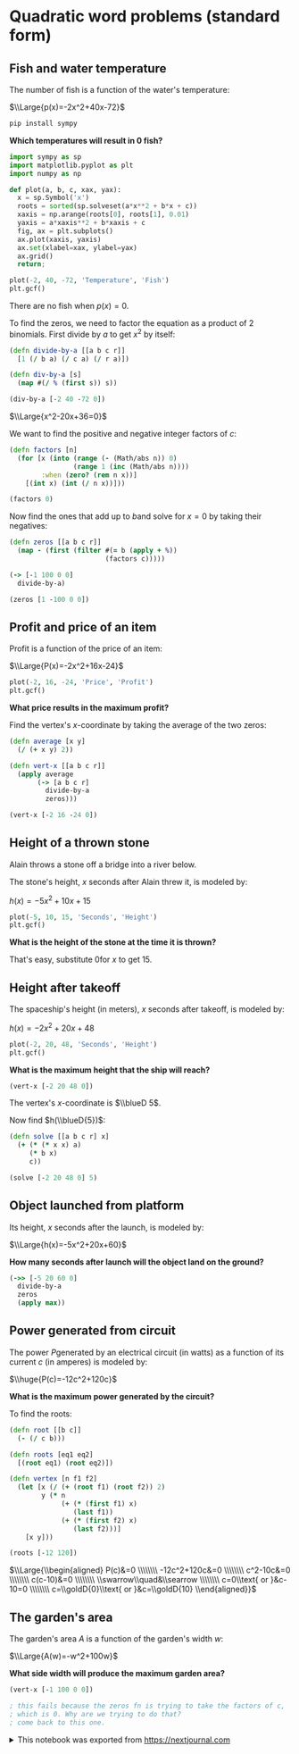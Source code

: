 # Quadratic word problems (standard form)

## Fish and water temperature

The number of fish is a function of the water's temperature:

$\\Large{p(x)=-2x^2+40x-72}$

```bash id=d6e176cc-a1c4-43c2-b9aa-02f564d0c2ca
pip install sympy
```

**Which temperatures will result in **$0$** fish?**

```python id=71e7b177-5370-4415-8062-922023b3e2b4
import sympy as sp 
import matplotlib.pyplot as plt
import numpy as np

def plot(a, b, c, xax, yax):
  x = sp.Symbol('x')
  roots = sorted(sp.solveset(a*x**2 + b*x + c))
  xaxis = np.arange(roots[0], roots[1], 0.01)
  yaxis = a*xaxis**2 + b*xaxis + c
  fig, ax = plt.subplots()
  ax.plot(xaxis, yaxis)
  ax.set(xlabel=xax, ylabel=yax)
  ax.grid()
  return;

plot(-2, 40, -72, 'Temperature', 'Fish')
plt.gcf()
```

There are no fish when $p(x)=0$.

To find the zeros, we need to factor the equation as a product of 2 binomials. First divide by $a$ to get $x^2$ by itself:

```clojure id=31ca9b13-c15e-4989-b4a1-d0b18089333f
(defn divide-by-a [[a b c r]]
  [1 (/ b a) (/ c a) (/ r a)])

(defn div-by-a [s]
  (map #(/ % (first s)) s))

(div-by-a [-2 40 -72 0])
```

$\\Large{x^2-20x+36=0}$

We want to find the positive and negative integer factors of $c$:

```clojure id=3a270ac3-4048-43e4-9c97-3943b6c7b52f
(defn factors [n]
  (for [x (into (range (- (Math/abs n)) 0)
                (range 1 (inc (Math/abs n))))
        :when (zero? (rem n x))]
    [(int x) (int (/ n x))]))

(factors 0)
```

Now find the ones that add up to $b$and solve for $x=0$ by taking their negatives:

```clojure id=f99ca4ff-8bf0-460c-8043-7639641f483b
(defn zeros [[a b c r]]
  (map - (first (filter #(= b (apply + %))
                        (factors c)))))

(-> [-1 100 0 0]
  divide-by-a)

(zeros [1 -100 0 0])
```

## Profit and price of an item

Profit is a function of the price of an item:

$\\Large{P(x)=-2x^2+16x-24}$

```python id=b6d33576-bdce-4b60-a77a-18bd777c3483
plot(-2, 16, -24, 'Price', 'Profit')
plt.gcf()
```

**What price results in the maximum profit?**

Find the vertex's $x$\-coordinate by taking the average of the two zeros:

```clojure id=c675ce95-f97f-45a1-a3ad-c9d143c1a1aa
(defn average [x y]
  (/ (+ x y) 2))

(defn vert-x [[a b c r]]
  (apply average
       (-> [a b c r]
         divide-by-a
         zeros)))

(vert-x [-2 16 -24 0])
```

## Height of a thrown stone

Alain throws a stone off a bridge into a river below.

The stone's height, $x$ seconds after Alain threw it, is modeled by:

$h(x)=-5x^2+10x+15$

```python id=e9f4cea0-61b8-4017-9897-480daaebe979
plot(-5, 10, 15, 'Seconds', 'Height')
plt.gcf()
```

**What is the height of the stone at the time it is thrown?**

That's easy, substitute $0$for $x$ to get $15$.

## Height after takeoff

The spaceship's height (in meters), $x$ seconds after takeoff, is modeled by:

$h(x)=-2x^2+20x+48$

```python id=bdad01c0-1b0a-4126-908b-fb89f95ba0c9
plot(-2, 20, 48, 'Seconds', 'Height')
plt.gcf()
```

**What is the maximum height that the ship will reach?**

```clojure id=7bc9d87b-3ca6-4e4c-82e9-d64b979b1f4a
(vert-x [-2 20 48 0])
```

The vertex's $x$\-coordinate is $\\blueD 5$.

Now find $h(\\blueD{5})$:

```clojure id=57ea7e6e-7dd6-444b-ac1c-9edfdb1d7c3c
(defn solve [[a b c r] x]
  (+ (* (* x x) a)
     (* b x)
     c))

(solve [-2 20 48 0] 5)
```

## Object launched from platform

Its height, $x$ seconds after the launch, is modeled by:

$\\Large{h(x)=-5x^2+20x+60}$

**How many seconds after launch will the object land on the ground?**

```clojure id=3c8addfe-d253-47b3-ab96-c498a34d9d14
(->> [-5 20 60 0]
  divide-by-a
  zeros
  (apply max))
```

## Power generated from circuit

The power $P$generated by an electrical circuit (in watts) as a function of its current $c$ (in amperes) is modeled by:

$\\huge{P(c)=-12c^2+120c}$

**What is the maximum power generated by the circuit?**

To find the roots:

```clojure id=d6d80294-caff-4e03-bfd1-4fb430475c34
(defn root [[b c]]
  (- (/ c b)))

(defn roots [eq1 eq2]
  [(root eq1) (root eq2)])

(defn vertex [n f1 f2]
  (let [x (/ (+ (root f1) (root f2)) 2)
        y (* n
             (+ (* (first f1) x)
                (last f1))
             (+ (* (first f2) x)
                (last f2)))]
    [x y]))

(roots [-12 120])
```

$\\Large{\\begin{aligned} P(c)&=0 \\\\\\\\ -12c^2+120c&=0 \\\\\\\\ c^2-10c&=0 \\\\\\\\ c(c-10)&=0 \\\\\\\\ \\swarrow\\quad&\\searrow \\\\\\\\ c=0\\text{ or }&c-10=0 \\\\\\\\ c=\\goldD{0}\\text{ or }&c=\\goldD{10} \\end{aligned}}$

## The garden's area

The garden's area $A$ is a function of the garden's width $w$:

$\\Large{A(w)=-w^2+100w}$

**What side width will produce the maximum garden area?**

```clojure id=26a82865-8c5f-4c01-b167-5397353188f0
(vert-x [-1 100 0 0])

; this fails because the zeros fn is trying to take the factors of c,
; which is 0. Why are we trying to do that?
; come back to this one.
```

<details id="com.nextjournal.article">
<summary>This notebook was exported from <a href="https://nextjournal.com">https://nextjournal.com</a></summary>

```edn nextjournal-metadata
{:nodes
 {"26a82865-8c5f-4c01-b167-5397353188f0"
  {:compute-ref #uuid "c1679f58-c2e1-4ae3-ac21-53736cad3305",
   :exec-duration 190,
   :kind "code",
   :output-log-lines {},
   :refs (),
   :runtime [:runtime "e1d916c0-0392-47e0-9fe7-bc184f741f59"]},
  "31ca9b13-c15e-4989-b4a1-d0b18089333f"
  {:compute-ref #uuid "07676520-0d8d-4ae7-812c-64a31777c5c4",
   :exec-duration 91,
   :kind "code",
   :output-log-lines {},
   :refs (),
   :runtime [:runtime "e1d916c0-0392-47e0-9fe7-bc184f741f59"]},
  "3a270ac3-4048-43e4-9c97-3943b6c7b52f"
  {:compute-ref #uuid "ab57a1ec-bd25-432b-9f44-9f77c4817269",
   :exec-duration 97,
   :kind "code",
   :output-log-lines {},
   :refs (),
   :runtime [:runtime "e1d916c0-0392-47e0-9fe7-bc184f741f59"]},
  "3c8addfe-d253-47b3-ab96-c498a34d9d14"
  {:compute-ref #uuid "d7ff40da-9fb1-40d4-b320-e6f909ddd58f",
   :exec-duration 37,
   :kind "code",
   :output-log-lines {},
   :refs (),
   :runtime [:runtime "e1d916c0-0392-47e0-9fe7-bc184f741f59"]},
  "57ea7e6e-7dd6-444b-ac1c-9edfdb1d7c3c"
  {:compute-ref #uuid "1467c80f-0215-43fc-8ef7-cfa965809c75",
   :exec-duration 175,
   :kind "code",
   :output-log-lines {},
   :refs (),
   :runtime [:runtime "e1d916c0-0392-47e0-9fe7-bc184f741f59"]},
  "6444c6b4-a50a-4f66-a7ad-1361b2d481d7"
  {:environment
   [:environment
    {:article/nextjournal.id
     #uuid "5b45e08b-5b96-413e-84ed-f03b5b65bd66",
     :change/nextjournal.id
     #uuid "5cc983f4-4ad6-43ee-abdc-44c24d0533ff",
     :node/id "0149f12a-08de-4f3d-9fd3-4b7a665e8624"}],
   :kind "runtime",
   :language "python",
   :type :nextjournal},
  "71e7b177-5370-4415-8062-922023b3e2b4"
  {:compute-ref #uuid "2ef0dcc2-2fd0-4cce-b9e0-1a8745139281",
   :exec-duration 1483,
   :kind "code",
   :output-log-lines {:stdout 0},
   :refs (),
   :runtime [:runtime "6444c6b4-a50a-4f66-a7ad-1361b2d481d7"]},
  "7bc9d87b-3ca6-4e4c-82e9-d64b979b1f4a"
  {:compute-ref #uuid "861503ac-0886-484f-802d-f6ac029b7341",
   :exec-duration 42,
   :kind "code",
   :output-log-lines {},
   :refs (),
   :runtime [:runtime "e1d916c0-0392-47e0-9fe7-bc184f741f59"]},
  "b6d33576-bdce-4b60-a77a-18bd777c3483"
  {:compute-ref #uuid "d3891792-c959-43c5-a486-6faab87c047b",
   :exec-duration 1633,
   :kind "code",
   :output-log-lines {:stdout 0},
   :refs (),
   :runtime [:runtime "6444c6b4-a50a-4f66-a7ad-1361b2d481d7"]},
  "bdad01c0-1b0a-4126-908b-fb89f95ba0c9"
  {:compute-ref #uuid "a0abc84c-7123-4b61-bc3a-26d5b8d17d93",
   :exec-duration 1846,
   :kind "code",
   :output-log-lines {:stdout 4},
   :refs (),
   :runtime [:runtime "6444c6b4-a50a-4f66-a7ad-1361b2d481d7"]},
  "c675ce95-f97f-45a1-a3ad-c9d143c1a1aa"
  {:compute-ref #uuid "cb8a8053-b876-43c0-93ff-19c5247f964e",
   :exec-duration 107,
   :kind "code",
   :output-log-lines {},
   :refs (),
   :runtime [:runtime "e1d916c0-0392-47e0-9fe7-bc184f741f59"]},
  "d6d80294-caff-4e03-bfd1-4fb430475c34"
  {:compute-ref #uuid "bb5a3089-c7c0-4ead-afe7-54783dfcc47a",
   :exec-duration 155,
   :kind "code",
   :output-log-lines {},
   :refs (),
   :runtime [:runtime "e1d916c0-0392-47e0-9fe7-bc184f741f59"]},
  "d6e176cc-a1c4-43c2-b9aa-02f564d0c2ca"
  {:compute-ref #uuid "1311c0bb-e722-46c0-ac9f-abe31ab017a8",
   :exec-duration 14883,
   :kind "code",
   :output-log-lines {:stdout 11},
   :refs (),
   :runtime [:runtime "6444c6b4-a50a-4f66-a7ad-1361b2d481d7"]},
  "e1d916c0-0392-47e0-9fe7-bc184f741f59"
  {:environment
   [:environment
    {:article/nextjournal.id
     #uuid "5b45eb52-bad4-413d-9d7f-b2b573a25322",
     :change/nextjournal.id
     #uuid "5cd52af1-7a79-4804-a169-d6ffcdb6eb7a",
     :node/id "0ae15688-6f6a-40e2-a4fa-52d81371f733"}],
   :kind "runtime",
   :language "clojure",
   :type :nextjournal},
  "e9f4cea0-61b8-4017-9897-480daaebe979"
  {:compute-ref #uuid "f96bc3ed-6d62-4314-9bfe-93ecbaa71b3b",
   :exec-duration 1442,
   :kind "code",
   :output-log-lines {:stdout 0},
   :refs (),
   :runtime [:runtime "6444c6b4-a50a-4f66-a7ad-1361b2d481d7"]},
  "f99ca4ff-8bf0-460c-8043-7639641f483b"
  {:compute-ref #uuid "7b2d7889-3a7a-450b-a125-f539d07dd1a9",
   :exec-duration 90,
   :kind "code",
   :output-log-lines {},
   :refs (),
   :runtime [:runtime "e1d916c0-0392-47e0-9fe7-bc184f741f59"]}}}
```
</details>

